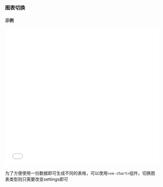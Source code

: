 ### 图表切换

#### 示例

<iframe width="100%" height="450" src="//jsfiddle.net/vue_echarts/r5ccqtdy/3/
embedded/result,html,js/?bodyColor=fff" allowfullscreen="allowfullscreen" frameborder="0"></iframe>

为了方便使用一份数据即可生成不同的表格，可以使用`<ve-chart>`组件，切换图表类型则只需要改变settings即可
